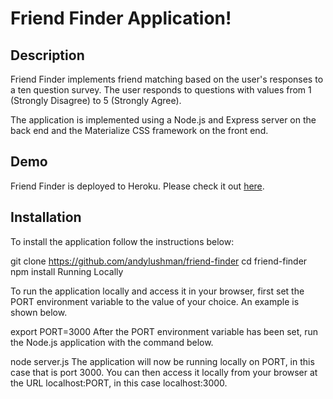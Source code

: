 Friend Finder Application!
===================

**Description**
----------


Friend Finder implements friend matching based on the user's responses to a ten question survey. The user responds to questions with values from 1 (Strongly Disagree) to 5 (Strongly Agree).

The application is implemented using a Node.js and Express server on the back end and the Materialize CSS framework on the front end.

**Demo**
----------


Friend Finder is deployed to Heroku. Please check it out [here](herokulink.com).

**Installation**
----------


To install the application follow the instructions below:

git clone https://github.com/andylushman/friend-finder
cd friend-finder
npm install
Running Locally

To run the application locally and access it in your browser, first set the PORT environment variable to the value of your choice. An example is shown below.

export PORT=3000
After the PORT environment variable has been set, run the Node.js application with the command below.

node server.js
The application will now be running locally on PORT, in this case that is port 3000. You can then access it locally from your browser at the URL localhost:PORT, in this case localhost:3000.
